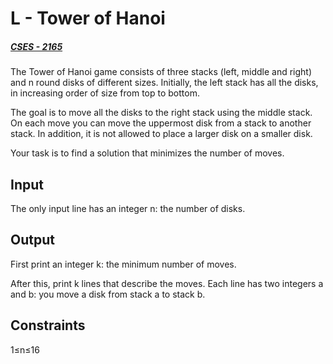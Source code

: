 # L - Tower of Hanoi
##### [CSES - 2165](https://vjudge.net/problem/CSES-2165/origin)

The Tower of Hanoi game consists of three stacks (left, middle and right) and
n round disks of different sizes. Initially, the left stack has all the disks, in increasing order of size from top to bottom.

The goal is to move all the disks to the right stack using the middle stack. On each move you can move the uppermost disk from a stack to another stack. In addition, it is not allowed to place a larger disk on a smaller disk.

Your task is to find a solution that minimizes the number of moves.

## Input
The only input line has an integer 
n: the number of disks.

## Output
First print an integer 
k: the minimum number of moves.

After this, print 
k lines that describe the moves. Each line has two integers
a and 
b: you move a disk from stack 
a to stack 
b.

## Constraints
1≤n≤16